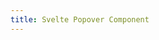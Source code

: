 ```yaml
---
title: Svelte Popover Component
---
```


<script>
	import Index from "./index.svelte";
</script>

<Index />
